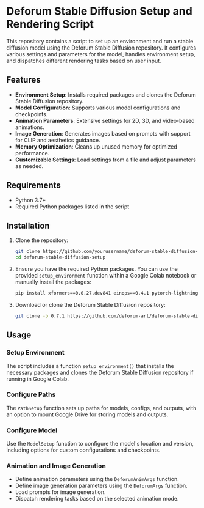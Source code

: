 # Deforum Stable Diffusion Setup and Rendering Script

This repository contains a script to set up an environment and run a stable diffusion model using the Deforum Stable Diffusion repository. It configures various settings and parameters for the model, handles environment setup, and dispatches different rendering tasks based on user input.

## Features

- **Environment Setup**: Installs required packages and clones the Deforum Stable Diffusion repository.
- **Model Configuration**: Supports various model configurations and checkpoints.
- **Animation Parameters**: Extensive settings for 2D, 3D, and video-based animations.
- **Image Generation**: Generates images based on prompts with support for CLIP and aesthetics guidance.
- **Memory Optimization**: Cleans up unused memory for optimized performance.
- **Customizable Settings**: Load settings from a file and adjust parameters as needed.

## Requirements

- Python 3.7+
- Required Python packages listed in the script

## Installation

1. Clone the repository:
    ```sh
    git clone https://github.com/yourusername/deforum-stable-diffusion-setup.git
    cd deforum-stable-diffusion-setup
    ```

2. Ensure you have the required Python packages. You can use the provided `setup_environment` function within a Google Colab notebook or manually install the packages:
    ```sh
    pip install xformers==0.0.27.dev841 einops==0.4.1 pytorch-lightning==1.7.7 torchdiffeq==0.2.3 torchsde==0.2.5 ftfy timm transformers open-clip-torch omegaconf torchmetrics==0.11.4 safetensors kornia accelerate jsonmerge matplotlib resize-right scikit-learn numpngw pydantic
    ```

3. Download or clone the Deforum Stable Diffusion repository:
    ```sh
    git clone -b 0.7.1 https://github.com/deforum-art/deforum-stable-diffusion.git
    ```

## Usage

### Setup Environment

The script includes a function `setup_environment()` that installs the necessary packages and clones the Deforum Stable Diffusion repository if running in Google Colab.

### Configure Paths

The `PathSetup` function sets up paths for models, configs, and outputs, with an option to mount Google Drive for storing models and outputs.

### Configure Model

Use the `ModelSetup` function to configure the model's location and version, including options for custom configurations and checkpoints.

### Animation and Image Generation

- Define animation parameters using the `DeforumAnimArgs` function.
- Define image generation parameters using the `DeforumArgs` function.
- Load prompts for image generation.
- Dispatch rendering tasks based on the selected animation mode.

